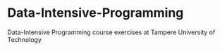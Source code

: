 # Data-Intensive-Programming
Data-Intensive Programming course exercises at Tampere University of Technology
